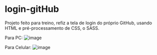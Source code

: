 # login-gitHub
Projeto feito para treino, refiz a tela de login do próprio GitHub, usando HTML e pré-processamento de CSS, o SASS.


Para PC:
![image](https://user-images.githubusercontent.com/88861731/180234379-d64d8f58-0aac-4e41-8803-55f2080c4515.png)

Para Celular:
![image](https://user-images.githubusercontent.com/88861731/180234593-9c613694-4640-465e-b2a8-15c01398c0af.png)

